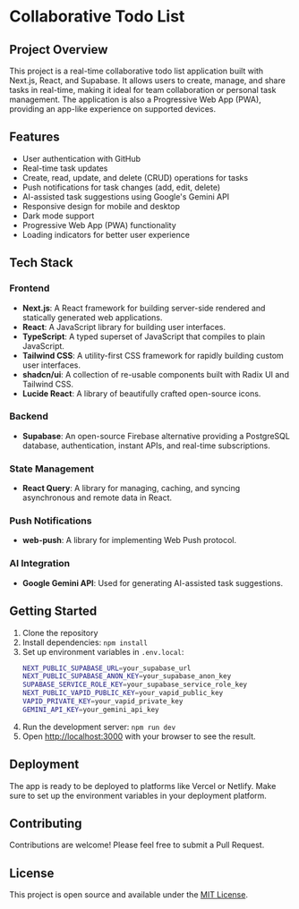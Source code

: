 # Collaborative Todo List

## Project Overview

This project is a real-time collaborative todo list application built with Next.js, React, and Supabase. It allows users to create, manage, and share tasks in real-time, making it ideal for team collaboration or personal task management. The application is also a Progressive Web App (PWA), providing an app-like experience on supported devices.

## Features

- User authentication with GitHub
- Real-time task updates
- Create, read, update, and delete (CRUD) operations for tasks
- Push notifications for task changes (add, edit, delete)
- AI-assisted task suggestions using Google's Gemini API
- Responsive design for mobile and desktop
- Dark mode support
- Progressive Web App (PWA) functionality
- Loading indicators for better user experience

## Tech Stack

### Frontend
- **Next.js**: A React framework for building server-side rendered and statically generated web applications.
- **React**: A JavaScript library for building user interfaces.
- **TypeScript**: A typed superset of JavaScript that compiles to plain JavaScript.
- **Tailwind CSS**: A utility-first CSS framework for rapidly building custom user interfaces.
- **shadcn/ui**: A collection of re-usable components built with Radix UI and Tailwind CSS.
- **Lucide React**: A library of beautifully crafted open-source icons.

### Backend
- **Supabase**: An open-source Firebase alternative providing a PostgreSQL database, authentication, instant APIs, and real-time subscriptions.

### State Management
- **React Query**: A library for managing, caching, and syncing asynchronous and remote data in React.

### Push Notifications
- **web-push**: A library for implementing Web Push protocol.

### AI Integration
- **Google Gemini API**: Used for generating AI-assisted task suggestions.

## Getting Started

1. Clone the repository
2. Install dependencies: `npm install`
3. Set up environment variables in `.env.local`:
   ```bash
   NEXT_PUBLIC_SUPABASE_URL=your_supabase_url
   NEXT_PUBLIC_SUPABASE_ANON_KEY=your_supabase_anon_key
   SUPABASE_SERVICE_ROLE_KEY=your_supabase_service_role_key
   NEXT_PUBLIC_VAPID_PUBLIC_KEY=your_vapid_public_key
   VAPID_PRIVATE_KEY=your_vapid_private_key
   GEMINI_API_KEY=your_gemini_api_key
   ```
4. Run the development server: `npm run dev`
5. Open [http://localhost:3000](http://localhost:3000) with your browser to see the result.

## Deployment

The app is ready to be deployed to platforms like Vercel or Netlify. Make sure to set up the environment variables in your deployment platform.

## Contributing

Contributions are welcome! Please feel free to submit a Pull Request.

## License

This project is open source and available under the [MIT License](LICENSE).
